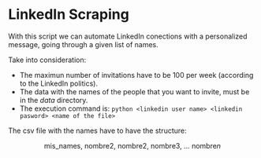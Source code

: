 # LinkedIn Scraping

With this script we can automate LinkedIn conections with a personalized message, going through a given list of names.

Take into consideration:
* The maximun number of invitations have to be 100 per week (according to the LinkedIn politics).
* The data with the names of the people that you want to invite, must be in the *data* directory.
* The execution command is:
`python <linkedin user name> <linkedin pasword> <name of the file>`

The csv file with the names have to have the structure:
<div align="center">

mis_names,
nombre2,
nombre2,
nombre3,
...
nombre*n*


</div>
